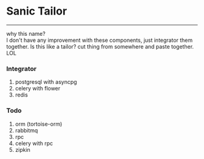 # Sanic Tailor

----
why this name? <br/>
I don't have any improvement with these components, just integrator them together. Is this like a tailor? cut thing from somewhere and paste together. LOL

### Integrator
1. postgresql with asyncpg 
2. celery with flower
3. redis


### Todo
1. orm (tortoise-orm)
2. rabbitmq
3. rpc
4. celery with rpc
5. zipkin